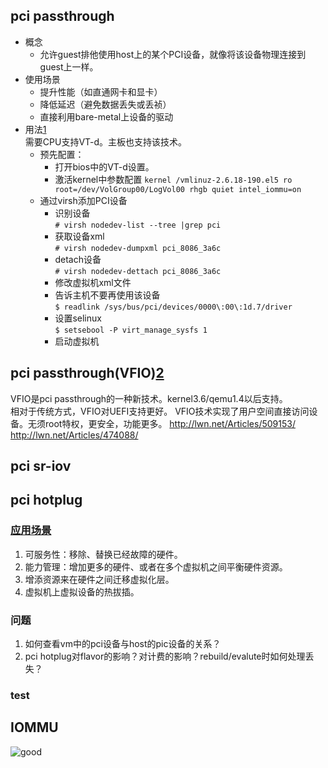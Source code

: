 pci passthrough
----
+ 概念  
  - 允许guest排他使用host上的某个PCI设备，就像将该设备物理连接到guest上一样。  
+ 使用场景
  - 提升性能（如直通网卡和显卡）  
  - 降低延迟（避免数据丢失或丢祯）  
  - 直接利用bare-metal上设备的驱动 
+ 用法[1]  
需要CPU支持VT-d。主板也支持该技术。  
  - 预先配置：  
    + 打开bios中的VT-d设置。
    + 激活kernel中参数配置
      ```kernel /vmlinuz-2.6.18-190.el5 ro root=/dev/VolGroup00/LogVol00 rhgb quiet intel_iommu=on```
  - 通过virsh添加PCI设备  
    + 识别设备  
    ```# virsh nodedev-list --tree |grep pci```
    + 获取设备xml   
    ```# virsh nodedev-dumpxml pci_8086_3a6c```
    + detach设备  
    ```# virsh nodedev-dettach pci_8086_3a6c```
    + 修改虚拟机xml文件   
    + 告诉主机不要再使用该设备  
    ```$ readlink /sys/bus/pci/devices/0000\:00\:1d.7/driver```
    + 设置selinux  
    ```$ setsebool -P virt_manage_sysfs 1```
    + 启动虚拟机  

pci passthrough(VFIO)[2]
----
VFIO是pci passthrough的一种新技术。kernel3.6/qemu1.4以后支持。    
相对于传统方式，VFIO对UEFI支持更好。
VFIO技术实现了用户空间直接访问设备。无须root特权，更安全，功能更多。
http://lwn.net/Articles/509153/
http://lwn.net/Articles/474088/

pci sr-iov
----

pci hotplug
----
### [应用场景]
1.  可服务性：移除、替换已经故障的硬件。  
2.  能力管理：增加更多的硬件、或者在多个虚拟机之间平衡硬件资源。    
3.  增添资源来在硬件之间迁移虚拟化层。  
4.  虚拟机上虚拟设备的热拔插。  

### 问题  
1. 如何查看vm中的pci设备与host的pic设备的关系？  
2. pci hotplug对flavor的影响？对计费的影响？rebuild/evalute时如何处理丢失？  

### test

IOMMU
----
![good](http://c.hiphotos.baidu.com/baike/w%3D268/sign=c02c322ea8d3fd1f3609a53c084f25ce/d31b0ef41bd5ad6e9f63c5ea81cb39dbb6fd3c13.jpg)

[应用场景]:https://lists.linux-foundation.org/pipermail/hotplug_sig/2005-August/001202.html
[1]:http://docs.fedoraproject.org/en-US/Fedora/13/html/Virtualization_Guide/chap-Virtualization-PCI_passthrough.html
[2]:http://www.redhat.com/archives/libvir-list/2013-March/msg00514.html
